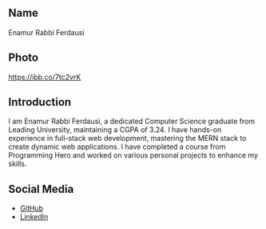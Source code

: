 ## Name
Enamur Rabbi Ferdausi

## Photo
https://ibb.co/7tc2vrK
## Introduction
I am Enamur Rabbi Ferdausi, a dedicated Computer Science graduate from Leading University, maintaining a CGPA of 3.24. I have hands-on experience in full-stack web development, mastering the MERN stack to create dynamic web applications. I have completed a course from Programming Hero and worked on various personal projects to enhance my skills.
## Social Media
- [GitHub](https://github.com/EnamurFerdausi)
- [LinkedIn](https://www.linkedin.com/in/enamur-rabbi-ferdausi-92a1762ab)